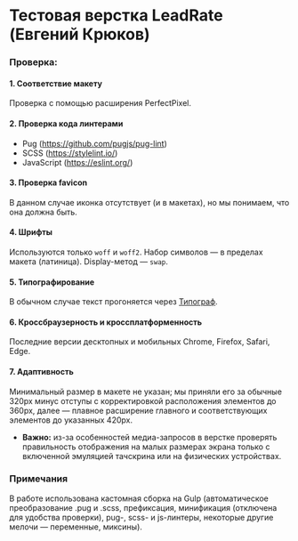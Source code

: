 # Тестовая верстка LeadRate (Евгений Крюков)
### Проверка:
#### 1. Соответствие макету
Проверка с помощью расширения PerfectPixel.
#### 2. Проверка кода линтерами
- Pug (https://github.com/pugjs/pug-lint)
- SCSS (https://stylelint.io/)
- JavaScript (https://eslint.org/)
#### 3. Проверка favicon
В данном случае иконка отсутствует (и в макетах), но мы понимаем, что она должна быть.
#### 4. Шрифты
Используются только `woff` и `woff2`. Набор символов — в пределах макета (латиница). Display-метод — `swap`.
#### 5. Типографирование
В обычном случае текст прогоняется через [Типограф](https://typograf.ru/).
#### 6. Кроссбраузерность и кроссплатформенность
Последние версии десктопных и мобильных Chrome, Firefox, Safari, Edge.
#### 7. Адаптивность
Минимальный размер в макете не указан; мы приняли его за обычные 320px минус отступы с корректировкой расположения элементов до 360px, далее — плавное расширение главного и соответствующих элементов до указанных 420px.
- **Важно:** из-за особенностей медиа-запросов в верстке проверять правильность отображения на малых размерах экрана только с включенной эмуляцией тачскрина или на физических устройствах.
### Примечания
В работе использована кастомная сборка на Gulp (автоматическое преобразование .pug и .scss, префиксация, минификация (отключена для удобства проверки), pug-, scss- и js-линтеры, некоторые другие мелочи — переменные, миксины).
